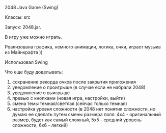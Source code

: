 2048 Java Game (Swing)

Классы: src

Запуск: 2048.jar.

В игру уже можно играть.

Реализована графика, немного анимации, логика, очки, играет музыка из Майнкрафта ))

Использовал Swing

Что еще буду доделывать:
1. сохранение рекорда очков после закрытия приложения
2. уведомление о проигрыше (в случае если не набрали 2048)
3. уведомление о выигрыше
4. превью с кнопками (новая игра, настройки, выйти)
5. смена темы темная/светлая (сейчас только темная)
6. настройка уровня сложности (в 2048 нет понятия сложности, но думаю ее сделать путем смены размера поля: 
4x4 - оригинальный размер, будет как самый сложный, 5x5 - средний уровень сложности, 6x6 - легкий)
